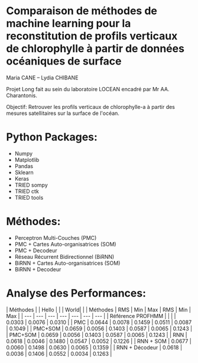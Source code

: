 # Comparaison de méthodes de machine learning pour la reconstitution de profils verticaux de chlorophylle à partir de données océaniques de surface
Maria CANE – Lydia CHIBANE

Projet Long fait au sein du laboratoire LOCEAN encadré par Mr AA. Charantonis. 

Objectif: Retrouver les profils verticaux de chlorophylle-a à partir des mesures satellitaires sur la surface de l'océan.

# Python Packages:
+ Numpy
+ Matplotlib
+ Pandas
+ Sklearn
+ Keras
+ TRIED sompy
+ TRIED ctk
+ TRIED tools

# Méthodes:
+ Perceptron Multi-Couches (PMC)
+ PMC + Cartes Auto-organisatrices (SOM)
+ PMC + Decodeur
+ Réseau Récurrent Bidirectionnel (BiRNN)
+ BiRNN + Cartes Auto-organisatrices (SOM)
+ BiRNN + Decodeur

# Analyse des Performances:
| Méthodes | | Hello | | | World| |
| Méthodes | RMS | Min | Max | RMS | Min | Max |
| --- | --- | --- | --- | --- | --- | --- |
| Référence PROFHMM | | | | 0.0303 | 0.0076 | 0.0310 |
| PMC | 0.0644 | 0.0078 | 0.1459 | 0.0511 | 0.0087 | 0.1049 |
| PMC+SOM | 0.0659 | 0.0056 | 0.1403 | 0.0587 | 0.0065 | 0.1243 | 
| PMC+SOM | 0.0659 | 0.0056 | 0.1403 | 0.0587 | 0.0065 | 0.1243 | 
| RNN | 0.0618 | 0.0046 | 0.1480 | 0.0547 | 0.0052 | 0.1226 | 
| RNN + SOM | 0.0677 | 0.0060 | 0.1498 | 0.0630 | 0.0065 | 0.1359 |
| RNN + Décodeur | 0.0618 | 0.0036 | 0.1406 | 0.0552 | 0.0034 | 0.1263 | 





